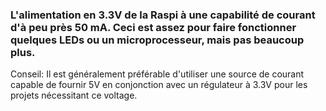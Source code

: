 ### L'alimentation en 3.3V de la Raspi à une capabilité de courant d'à peu près 50 mA. Ceci est assez pour faire fonctionner quelques LEDs ou un microprocesseur, mais pas beaucoup plus.


Conseil: Il est généralement préférable d'utiliser une source de courant capable de fournir 5V en conjonction avec un régulateur à 3.3V pour les projets nécessitant ce voltage.
